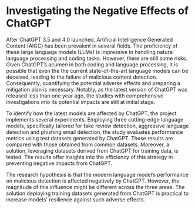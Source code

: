 # Investigating the Negative Effects of ChatGPT

After ChatGPT 3.5 and 4.0 launched, Artificial Intelligence Generated Content (AIGC) has been prevalent in several fields. The proficiency of these large language models (LLMs) is impressive in handling natural language processing and coding tasks. However, there are still some risks. Given ChatGPT’s acumen in both coding and language processing, it is possible that even the the current state-of-the-art language models can be deceived, leading to the failure of malicious content detection. Consequently, quantifying the potential adverse effects and preparing a mitigation plan is necessary. Notably, as the latest version of ChatGPT was released less than one year ago, the studies with comprehensive investigations into its potential impacts are still at initial stage.

To identify how the latest models are affected by ChatGPT, the project implements several experiments. Employing three cutting-edge language models, specifically tailored for fake review detection, aggressive language detection and phishing email detection, the study evaluates performance metrics using test datasets generated by ChatGPT.  These results are compared with those obtained from common datasets. Moreover, a solution, leveraging datasets derived from ChatGPT for training data, is tested.  The results offer insights into the efficiency of this strategy in preventing negative impacts from ChatGPT.

The research hypothesis is that the modern language model’s performance on malicious detection is affected negatively by ChatGPT. However, the magnitude of this influence might be different across the three areas. The solution deploying training datasets generated from ChatGPT  is practical to increase models' resilience against such adverse effects.



